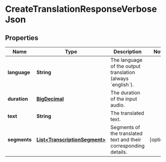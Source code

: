 # CreateTranslationResponseVerboseJson

## Properties
Name | Type | Description | Notes
------------ | ------------- | ------------- | -------------
**language** | **String** | The language of the output translation (always &#x60;english&#x60;). | 
**duration** | [**BigDecimal**](BigDecimal.md) | The duration of the input audio. | 
**text** | **String** | The translated text. | 
**segments** | [**List&lt;TranscriptionSegment&gt;**](TranscriptionSegment.md) | Segments of the translated text and their corresponding details. |  [optional]
